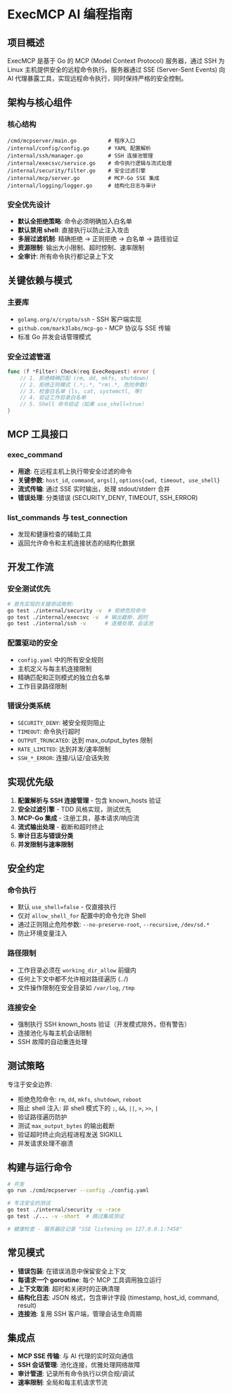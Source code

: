 # ExecMCP AI 编程指南

## 项目概述
ExecMCP 是基于 Go 的 MCP (Model Context Protocol) 服务器，通过 SSH 为 Linux 主机提供安全的远程命令执行。服务器通过 SSE (Server-Sent Events) 向 AI 代理暴露工具，实现远程命令执行，同时保持严格的安全控制。

## 架构与核心组件

### 核心结构
```
/cmd/mcpserver/main.go          # 程序入口
/internal/config/config.go      # YAML 配置解析
/internal/ssh/manager.go        # SSH 连接池管理
/internal/execsvc/service.go    # 命令执行逻辑与流式处理
/internal/security/filter.go    # 安全过滤引擎
/internal/mcp/server.go         # MCP-Go SSE 集成
/internal/logging/logger.go     # 结构化日志与审计
```

### 安全优先设计
- **默认全拒绝策略**: 命令必须明确加入白名单
- **默认禁用 shell**: 直接执行以防止注入攻击
- **多层过滤机制**: 精确拒绝 → 正则拒绝 → 白名单 → 路径验证
- **资源限制**: 输出大小限制、超时控制、速率限制
- **全审计**: 所有命令执行都记录上下文

## 关键依赖与模式

### 主要库
- `golang.org/x/crypto/ssh` - SSH 客户端实现
- `github.com/mark3labs/mcp-go` - MCP 协议与 SSE 传输
- 标准 Go 并发会话管理模式

### 安全过滤管道
```go
func (f *Filter) Check(req ExecRequest) error {
    // 1. 拒绝精确匹配 (rm, dd, mkfs, shutdown)
    // 2. 拒绝正则模式 (.*;.*, ^rm\.*, 危险参数)
    // 3. 检查白名单 (ls, cat, systemctl, 等)
    // 4. 验证工作目录白名单
    // 5. Shell 命令验证（如果 use_shell=true）
}
```

## MCP 工具接口

### exec_command
- **用途**: 在远程主机上执行带安全过滤的命令
- **关键参数**: `host_id`, `command`, `args[]`, `options{cwd, timeout, use_shell}`
- **流式传输**: 通过 SSE 实时输出，处理 stdout/stderr 合并
- **错误处理**: 分类错误 (SECURITY_DENY, TIMEOUT, SSH_ERROR)

### list_commands 与 test_connection
- 发现和健康检查的辅助工具
- 返回允许命令和主机连接状态的结构化数据

## 开发工作流

### 安全测试优先
```bash
# 首先实现的关键测试用例:
go test ./internal/security -v  # 拒绝危险命令
go test ./internal/execsvc -v  # 输出截断、超时
go test ./internal/ssh -v      # 连接处理、会话池
```

### 配置驱动的安全
- `config.yaml` 中的所有安全规则
- 主机定义与每主机连接限制
- 精确匹配和正则模式的独立白名单
- 工作目录路径限制

### 错误分类系统
- `SECURITY_DENY`: 被安全规则阻止
- `TIMEOUT`: 命令执行超时
- `OUTPUT_TRUNCATED`: 达到 max_output_bytes 限制
- `RATE_LIMITED`: 达到并发/速率限制
- `SSH_*_ERROR`: 连接/认证/会话失败

## 实现优先级

1. **配置解析与 SSH 连接管理** - 包含 known_hosts 验证
2. **安全过滤引擎** - TDD 风格实现，测试优先
3. **MCP-Go 集成** - 注册工具，基本请求/响应流
4. **流式输出处理** - 截断和超时终止
5. **审计日志与错误分类**
6. **并发限制与速率限制**

## 安全约定

### 命令执行
- 默认 `use_shell=false` - 仅直接执行
- 仅对 `allow_shell_for` 配置中的命令允许 Shell
- 通过正则阻止危险参数: `--no-preserve-root`, `--recursive`, `/dev/sd.*`
- 防止环境变量注入

### 路径限制
- 工作目录必须在 `working_dir_allow` 前缀内
- 任何上下文中都不允许相对路径遍历 (../)
- 文件操作限制在安全目录如 `/var/log`, `/tmp`

### 连接安全
- 强制执行 SSH known_hosts 验证（开发模式除外，但有警告）
- 连接池化与每主机会话限制
- SSH 故障的自动重连处理

## 测试策略

专注于安全边界:
- 拒绝危险命令: `rm`, `dd`, `mkfs`, `shutdown`, `reboot`
- 阻止 shell 注入: 非 shell 模式下的 `;`, `&&`, `||`, `>`, `>>`, `|`
- 验证路径遍历防护
- 测试 `max_output_bytes` 的输出截断
- 验证超时终止向远程进程发送 SIGKILL
- 并发请求处理不崩溃

## 构建与运行命令

```bash
# 开发
go run ./cmd/mcpserver --config ./config.yaml

# 专注安全的测试
go test ./internal/security -v -race
go test ./... -v -short  # 跳过集成测试

# 健康检查 - 服务器应记录 "SSE listening on 127.0.0.1:7458"
```

## 常见模式

- **错误包装**: 在错误消息中保留安全上下文
- **每请求一个 goroutine**: 每个 MCP 工具调用独立运行
- **上下文取消**: 超时和关闭时的正确清理
- **结构化日志**: JSON 格式，包含审计字段 (timestamp, host_id, command, result)
- **连接池**: 复用 SSH 客户端，管理会话生命周期

## 集成点

- **MCP SSE 传输**: 与 AI 代理的实时双向通信
- **SSH 会话管理**: 池化连接，优雅处理网络故障
- **审计管道**: 记录所有命令执行以供合规/调试
- **速率限制**: 全局和每主机请求节流